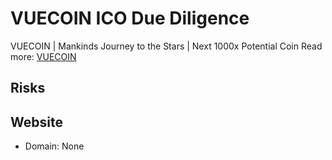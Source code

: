 # VUECOIN ICO Due Diligence
VUECOIN | Mankinds Journey to the Stars | Next 1000x Potential Coin 
Read more: [VUECOIN](https://metabay.network/ico/vuecoin)
## Risks
## Website
* Domain: None
